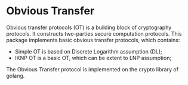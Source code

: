 Obvious Transfer
=================
Obvious transfer protocols (OT) is a building block of cryptography protocols.
It constructs two-parties secure computation protocols.
This package implements basic obvious transfer protocols, which contains:

- Simple OT is based on Discrete Logarithm assumption (DL);
- IKNP OT is a basic OT, which can be extent to LNP assumption;

The Obvious Transfer protocol is implemented on the crypto library of golang.